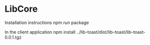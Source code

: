 # LibCore

Installation instructions
npm run package

In the client application
npm install ../lib-toast/dist/lib-toast/lib-toast-0.0.1.tgz
